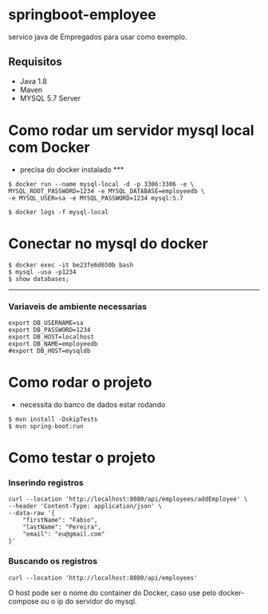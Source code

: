 # springboot-employee
servico java de Empregados para usar como exemplo.

## Requisitos
* Java 1.8
* Maven
* MYSQL 5.7 Server

# Como rodar um servidor mysql local com Docker
* precisa do docker instalado ***
```
$ docker run --name mysql-local -d -p 3306:3306 -e \
MYSQL_ROOT_PASSWORD=1234 -e MYSQL_DATABASE=employeedb \
-e MYSQL_USER=sa -e MYSQL_PASSWORD=1234 mysql:5.7

$ docker logs -f mysql-local 
```


# Conectar no mysql do docker
```
$ docker exec -it be23fe6d650b bash
$ mysql -usa -p1234
$ show databases;
```

------

### Variaveis de ambiente necessarias
```
export DB_USERNAME=sa
export DB_PASSWORD=1234
export DB_HOST=localhost
export DB_NAME=employeedb
#export DB_HOST=mysqldb
```



# Como rodar o projeto
* necessita do banco de dados estar rodando
```
$ mvn install -DskipTests
$ mvn spring-boot:run  

```

# Como testar o projeto
### Inserindo registros
```
curl --location 'http://localhost:8080/api/employees/addEmployee' \
--header 'Content-Type: application/json' \
--data-raw '{
    "firstName": "Fabio",
    "lastName": "Pereira",
    "email": "eu@gmail.com"
}'
```
### Buscando os registros
```
curl --location 'http://localhost:8080/api/employees'
```


O host pode ser o nome do container do Docker, caso use pelo docker-compose ou o ip do servidor do mysql.



